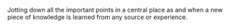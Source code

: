 Jotting down all the important points in a central place as and when a new piece of knowledge is learned from any source or experience.

